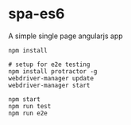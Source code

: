 # spa-es6
A simple single page angularjs app


```
npm install

# setup for e2e testing
npm install protractor -g
webdriver-manager update
webdriver-manager start

npm start
npm run test
npm run e2e
```
